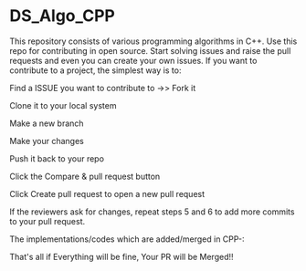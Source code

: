 # DS_Algo_CPP

This repository consists of various programming algorithms in C++.
Use this repo for contributing in open source. Start solving issues and raise the pull requests and even you can create your own issues. If you want to contribute to a project, the simplest way is to:


Find a ISSUE you want to contribute to ->> Fork it

Clone it to your local system

Make a new branch

Make your changes

Push it back to your repo

Click the Compare & pull request button

Click Create pull request to open a new pull request

If the reviewers ask for changes, repeat steps 5 and 6 to add more commits to your pull request.

The implementations/codes which are added/merged in CPP-:



That's all if Everything will be fine, Your PR will be Merged!!
